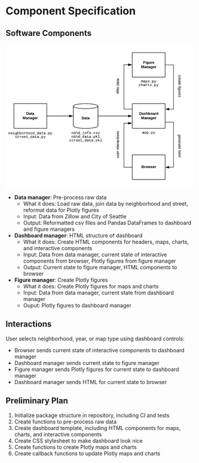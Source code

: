 # Component Specification

## Software Components
![](flowchart.png)
* **Data manager**: Pre-process raw data
   * What it does: Load raw data, join data by neighborhood and street, reformat data for Plotly figures
   * Input: Data from Zillow and City of Seattle
   * Output: Reformatted csv files and Pandas DataFrames to dashboard and figure managers
* **Dashboard manager**: HTML structure of dashboard
   * What it does: Create HTML components for headers, maps, charts, and interactive components
   * Input: Data from data manager, current state of interactive components from browser, Plotly figures from figure manager
   * Output: Current state to figure manager, HTML components to browser
* **Figure manager**: Create Plotly figures
   * What it does: Create Plotly figures for maps and charts
   * Input: Data from data manager, current state from dashboard manager
   * Ouput: Plotly figures to dashboard manager

## Interactions
User selects neighborhood, year, or map type using dashboard controls:
  * Browser sends current state of interactive components to dashboard manager
  * Dashboard manager sends current state to figure manager
  * Figure manager sends Plotly figures for current state to dashboard manager
  * Dashboard manager sends HTML for current state to browser

## Preliminary Plan
1. Initialize package structure in repository, including CI and tests
2. Create functions to pre-process raw data
3. Create dashboard template, including HTML components for maps, charts, and interactive components
4. Create CSS stylesheet to make dashboard look nice
5. Create functions to create Plotly maps and charts
6. Create callback functions to update Plotly maps and charts
